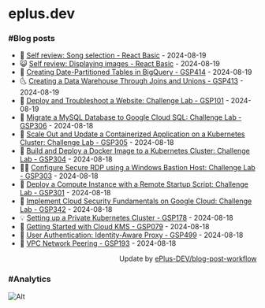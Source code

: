 # eplus.dev

### #Blog posts

<!-- BLOG-POST-LIST:START -->
 - 🧰 [Self review: Song selection - React Basic](https://eplus.dev/self-review-song-selection-react-basic) - 2024-08-19
 - 😺 [Self review: Displaying images - React Basic](https://eplus.dev/self-review-displaying-images-react-basic) - 2024-08-19
 - 🗽 [Creating Date-Partitioned Tables in BigQuery - GSP414](https://eplus.dev/creating-date-partitioned-tables-in-bigquery-gsp414) - 2024-08-19
 - 🌜 [Creating a Data Warehouse Through Joins and Unions - GSP413](https://eplus.dev/creating-a-data-warehouse-through-joins-and-unions-gsp413) - 2024-08-19
 - 📝 [Deploy and Troubleshoot a Website: Challenge Lab - GSP101](https://eplus.dev/deploy-and-troubleshoot-a-website-challenge-lab-gsp101) - 2024-08-19
 - 🚀 [Migrate a MySQL Database to Google Cloud SQL: Challenge Lab - GSP306](https://eplus.dev/migrate-a-mysql-database-to-google-cloud-sql-challenge-lab-gsp306) - 2024-08-18
 - 💼 [Scale Out and Update a Containerized Application on a Kubernetes Cluster: Challenge Lab - GSP305](https://eplus.dev/scale-out-and-update-a-containerized-application-on-a-kubernetes-cluster-challenge-lab-gsp305) - 2024-08-18
 - 🦣 [Build and Deploy a Docker Image to a Kubernetes Cluster: Challenge Lab - GSP304](https://eplus.dev/build-and-deploy-a-docker-image-to-a-kubernetes-cluster-challenge-lab-gsp304) - 2024-08-18
 - 👨‍🏫 [Configure Secure RDP using a Windows Bastion Host: Challenge Lab - GSP303](https://eplus.dev/configure-secure-rdp-using-a-windows-bastion-host-challenge-lab-gsp303) - 2024-08-18
 - 🔭 [Deploy a Compute Instance with a Remote Startup Script: Challenge Lab - GSP301](https://eplus.dev/deploy-a-compute-instance-with-a-remote-startup-script-challenge-lab-gsp301) - 2024-08-18
 - 🤡 [Implement Cloud Security Fundamentals on Google Cloud: Challenge Lab - GSP342](https://eplus.dev/implement-cloud-security-fundamentals-on-google-cloud-challenge-lab-gsp342) - 2024-08-18
 - 💡 [Setting up a Private Kubernetes Cluster - GSP178](https://eplus.dev/setting-up-a-private-kubernetes-cluster-gsp178) - 2024-08-18
 - 🦣 [Getting Started with Cloud KMS - GSP079](https://eplus.dev/getting-started-with-cloud-kms-gsp079) - 2024-08-18
 - 💪 [User Authentication: Identity-Aware Proxy - GSP499](https://eplus.dev/user-authentication-identity-aware-proxy-gsp499) - 2024-08-18
 - 🤡 [VPC Network Peering - GSP193](https://eplus.dev/vpc-network-peering-gsp193) - 2024-08-18<!-- BLOG-POST-LIST:END -->

<div align="right">
  Update by <a target="_blank"
    href="https://github.com/ePlus-DEV/blog-post-workflow">ePlus-DEV/blog-post-workflow</a>
</div>

### #Analytics
![Alt](https://repobeats.axiom.co/api/embed/9990f7cddfbad8d834990b10ccad05f81ac1096f.svg "Repobeats analytics image")
